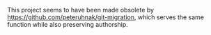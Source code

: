This project seems to have been made obsolete by https://github.com/peteruhnak/git-migration, which serves the same function while also preserving authorship.
